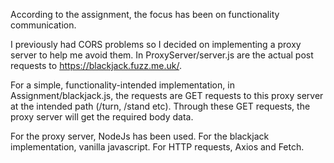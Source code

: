 According to the assignment, the focus has been on functionality communication. 

I previously had CORS problems so I decided on implementing a proxy server to help me avoid them. 
In ProxyServer/server.js are the actual post requests to https://blackjack.fuzz.me.uk/. 

For a simple, functionality-intended implementation, in Assignment/blackjack.js, the requests are GET requests to this proxy server at the intended path (/turn, /stand etc). Through these GET requests, the proxy server will get the required body data.

For the proxy server, NodeJs has been used.
For the blackjack implementation, vanilla javascript. For HTTP requests, Axios and Fetch.